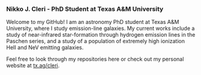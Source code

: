### Nikko J. Cleri - PhD Student at Texas A&M University

Welcome to my GitHub! I am an astronomy PhD student at Texas A&M University, where I study emission-line galaxies. My current works include a study of near-infrared star-formation through hydrogen emission lines in the Paschen series, and a study of a population of extremely high ionization HeII and NeV emitting galaxies. 

Feel free to look through my repositories here or check out my personal website at [tx.ag/cleri](https://tx.ag/cleri). 

<!--
**njcleri/njcleri** is a ✨ _special_ ✨ repository because its `README.md` (this file) appears on your GitHub profile.

Here are some ideas to get you started:

- 🔭 I’m currently working on ...
- 🌱 I’m currently learning ...
- 👯 I’m looking to collaborate on ...
- 🤔 I’m looking for help with ...
- 💬 Ask me about ...
- 📫 How to reach me: ...
- 😄 Pronouns: ...
- ⚡ Fun fact: ...
-->
